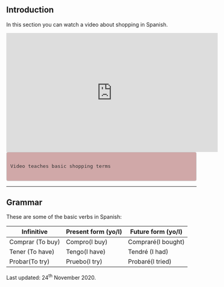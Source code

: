 
<body>

<div class="container">  

<div class="container">  

<h2>Introduction</h2>
<p>In this section you can watch a video about shopping in Spanish.</p>

<iframe width="560" height="315" src="https://www.youtube.com/embed/G6x8G8uO8RM" frameborder="0" allow="accelerometer; autoplay; clipboard-write; encrypted-media; gyroscope; picture-in-picture" allowfullscreen></iframe>
  
  

<style>

pre {
    display: block;
    padding: 9.5px;
    margin: 0 0 10px;
    font-size: 13px;
    line-height: 1.42857143;
    color: #333;
    word-break: break-all;
    word-wrap: break-word;
    background-color: #d0a8a8;
    border: 1px solid #ccc;
    border-radius: 4px;
}

</style>

<pre>

Video teaches basic shopping terms 

</pre>








<hr/>
</div>

<!-- THIS IS THE THIRD SECTION OF THE PAGE -->
<div class="container"> 
<h2>Grammar</h2>

  <p>These are some of the basic verbs in Spanish:</p>            
  <table class="table table-striped">
    <thead>
      <tr>
        <th>Infinitive</th>
        <th>Present form (yo/I)</th>
        <th>Future form (yo/I)</th>
      </tr>
    </thead>
    <tbody>
      <tr>
        <td>Comprar (To buy)</td>
        <td>Compro(I buy)</td>
        <td>Compraré(I bought)</td>
      </tr>
      <tr>
        <td>Tener (To have) </td>
        <td>Tengo(I have)</td>
        <td>Tendré (I had)</td>
      </tr>
      <tr>
        <td>Probar(To try)</td>
        <td>Pruebo(I try)</td>
        <td>Probaré(I tried)</td>
      </tr>
    </tbody>
  </table>

</div>

<!-- THIS IS THE FOOTER SECTION OF THE PAGE -->
<p>Last updated: 24<sup>th</sup> November 2020.</p>

	




 





